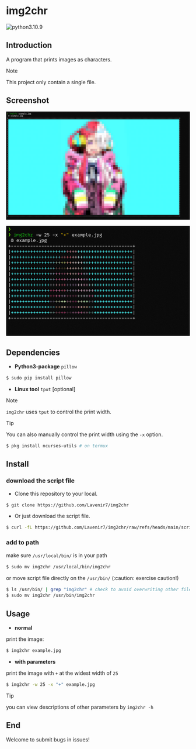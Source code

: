 # img2chr

![python3.10.9](https://img.shields.io/badge/python-3.10.9-yellow.svg?style=plastic)

## Introduction

A program that prints images as characters.

> [!Note]
> This project only contain a single file.

## Screenshot

![normal](./screenshot/normal.png)

![withparms](./screenshot/withparms.png)

## Dependencies

- **Python3-package**  `pillow`

```sh
$ sudo pip install pillow
```

- **Linux tool**  `tput`  [optional]

> [!Note]
> `img2chr` uses `tput` to control the print width.

> [!Tip]
> You can also manually control the print width using the `-x` option.

```sh
$ pkg install ncurses-utils # on termux
```

## Install

### download the script file
- Clone this repository to your local.

```sh
$ git clone https://github.com/Lavenir7/img2chr
```

- Or just download the script file.

```sh
$ curl -fL https://github.com/Lavenir7/img2chr/raw/refs/heads/main/script/img2chr
```

### add to path

make sure `/usr/local/bin/` is in your path
```sh
$ sudo mv img2chr /usr/local/bin/img2chr
```

or move script file directly on the `/usr/bin/` (:caution: exercise caution!)
```sh
$ ls /usr/bin/ | grep "img2chr" # check to avoid overwriting other file
$ sudo mv img2chr /usr/bin/img2chr
```

## Usage

- **normal**

print the image:
```sh
$ img2chr example.jpg
```

- **with parameters**

print the image with `+` at the widest width of `25`
```sh
$ img2chr -w 25 -x "+" example.jpg
```
> [!Tip]
> you can view descriptions of other parameters by `img2chr -h`

## End

Welcome to submit bugs in issues!

